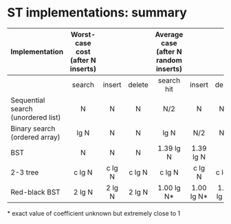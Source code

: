 # ST implementations: summary

| Implementation                       | Worst-case cost (after N inserts) |       |       | Average case (after N random inserts) |       |       | Ordered iteration? | Key interface |
| ------------------------------------ |:---------------------------------:|:-----:|:-----:|:-------------------------------------:|:-----:|:-----:|:------------------:|:-------------:|
|                                      | search | insert | delete | search hit | insert | delete |                    |                 |
| Sequential search (unordered list)   | N       | N      | N      | N/2         | N      | N/2    | no                 | `equals()`      |
| Binary search (ordered array)        | lg N    | N      | N      | lg N        | N/2    | N/2    | yes                | `compareTo()`   |
| BST                                  | N       | N      | N      | 1.39 lg N   | 1.39 lg N | ?    | yes                | `compareTo()`   |
| 2-3 tree                             | c lg N  | c lg N | c lg N | c lg N      | c lg N | c lg N | yes                | `compareTo()`   |
| Red-black BST                        | 2 lg N  | 2 lg N | 2 lg N | 1.00 lg N*  | 1.00 lg N* | 1.00 lg N* | yes                | `compareTo()`   |

\* exact value of coefficient unknown but extremely close to 1
